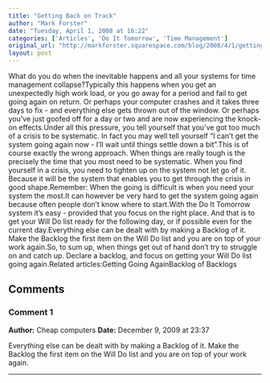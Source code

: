 ```yaml
---
title: "Getting Back on Track"
author: "Mark Forster"
date: "Tuesday, April 1, 2008 at 16:22"
categories: ['Articles', 'Do It Tomorrow', 'Time Management']
original_url: "http://markforster.squarespace.com/blog/2008/4/1/getting-back-on-track.html"
layout: post
---
```


What do you do when the inevitable happens and all your systems for time management collapse?Typically this happens when you get an unexpectedly high work load, or you go away for a period and fail to get going again on return. Or perhaps your computer crashes and it takes three days to fix - and everything else gets thrown out of the window. Or perhaps you’ve just goofed off for a day or two and are now experiencing the knock-on effects.Under all this pressure, you tell yourself that you’ve got too much of a crisis to be systematic. In fact you may well tell yourself “I can’t get the system going again now - I’ll wait until things settle down a bit”.This is of course exactly the wrong approach. When things are really tough is the precisely the time that you most need to be systematic. When you find yourself in a crisis, you need to tighten up on the system not let go of it. Because it will be the system that enables you to get through the crisis in good shape.Remember: When the going is difficult is when you need your system the most.It can however be very hard to get the system going again because often people don’t know where to start.With the Do It Tomorrow system it’s easy - provided that you focus on the right place. And that is to get your Will Do list ready for the following day, or if possible even for the current day.Everything else can be dealt with by making a Backlog of it. Make the Backlog the first item on the Will Do list and you are on top of your work again.So, to sum up, when things get out of hand don’t try to struggle on and catch up. Declare a backlog, and focus on getting your Will Do list going again.Related articles:Getting Going AgainBacklog of Backlogs

## Comments

### Comment 1
**Author:** Cheap computers
**Date:** December 9, 2009 at 23:37

Everything else can be dealt with by making a Backlog of it. Make the Backlog the first item on the Will Do list and you are on top of your work again.

---
